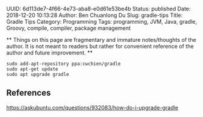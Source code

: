 UUID: 6d113de7-4f66-4e73-aba8-e0d61e53be4b
Status: published
Date: 2018-12-20 10:13:28
Author: Ben Chuanlong Du
Slug: gradle-tips
Title: Gradle Tips
Category: Programming
Tags: programming, JVM, Java, gradle, Groovy, compile, compiler, package management

**
Things on this page are
fragmentary and immature notes/thoughts of the author.
It is not meant to readers
but rather for convenient reference of the author and future improvement.
**


```
sudo add-apt-repository ppa:cwchien/gradle
sudo apt-get update
sudo apt upgrade gradle
```

## References

https://askubuntu.com/questions/932083/how-do-i-upgrade-gradle
